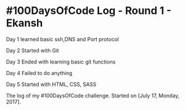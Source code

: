 # #100DaysOfCode Log - Round 1 - Ekansh
Day 1 
learned basic ssh,DNS and Port protocol 

Day 2 
Started with Git 

Day 3 
Ended with learning basic git functions

Day 4
Failed to do anything 

Day 5 
Started with HTML, CSS, SASS

The log of my #100DaysOfCode challenge. Started on [July 17, Monday, 2017].


